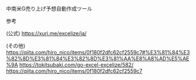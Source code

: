 中南米G売り上げ予想自動作成ツール

参考

(公式)
https://xuri.me/excelize/ja/

(その他)
https://qiita.com/hiro_nico/items/0f180f2dfc62cf2559c7#%E3%81%84%E3%82%8D%E3%81%84%E3%82%8D%E3%81%AA%E8%A8%AD%E5%AE%9A
https://tokitsubaki.com/go-excel-excelize/582/
https://qiita.com/hiro_nico/items/0f180f2dfc62cf2559c7

